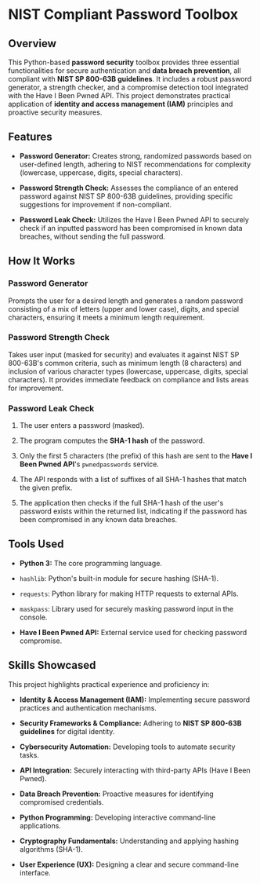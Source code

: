 # NIST Compliant Password Toolbox

## Overview

This Python-based **password security** toolbox provides three essential functionalities for secure authentication and **data breach prevention**, all compliant with **NIST SP 800-63B guidelines**. It includes a robust password generator, a strength checker, and a compromise detection tool integrated with the Have I Been Pwned API. This project demonstrates practical application of **identity and access management (IAM)** principles and proactive security measures.

## Features

* **Password Generator:** Creates strong, randomized passwords based on user-defined length, adhering to NIST recommendations for complexity (lowercase, uppercase, digits, special characters).

* **Password Strength Check:** Assesses the compliance of an entered password against NIST SP 800-63B guidelines, providing specific suggestions for improvement if non-compliant.

* **Password Leak Check:** Utilizes the Have I Been Pwned API to securely check if an inputted password has been compromised in known data breaches, without sending the full password.

## How It Works

### Password Generator

Prompts the user for a desired length and generates a random password consisting of a mix of letters (upper and lower case), digits, and special characters, ensuring it meets a minimum length requirement.

### Password Strength Check

Takes user input (masked for security) and evaluates it against NIST SP 800-63B's common criteria, such as minimum length (8 characters) and inclusion of various character types (lowercase, uppercase, digits, special characters). It provides immediate feedback on compliance and lists areas for improvement.

### Password Leak Check

1. The user enters a password (masked).

2. The program computes the **SHA-1 hash** of the password.

3. Only the first 5 characters (the prefix) of this hash are sent to the **Have I Been Pwned API**'s `pwnedpasswords` service.

4. The API responds with a list of suffixes of all SHA-1 hashes that match the given prefix.

5. The application then checks if the full SHA-1 hash of the user's password exists within the returned list, indicating if the password has been compromised in any known data breaches.

## Tools Used

* **Python 3:** The core programming language.

* `hashlib`: Python's built-in module for secure hashing (SHA-1).

* `requests`: Python library for making HTTP requests to external APIs.

* `maskpass`: Library used for securely masking password input in the console.

* **Have I Been Pwned API:** External service used for checking password compromise.

## Skills Showcased

This project highlights practical experience and proficiency in:

* **Identity & Access Management (IAM):** Implementing secure password practices and authentication mechanisms.

* **Security Frameworks & Compliance:** Adhering to **NIST SP 800-63B guidelines** for digital identity.

* **Cybersecurity Automation:** Developing tools to automate security tasks.

* **API Integration:** Securely interacting with third-party APIs (Have I Been Pwned).

* **Data Breach Prevention:** Proactive measures for identifying compromised credentials.

* **Python Programming:** Developing interactive command-line applications.

* **Cryptography Fundamentals:** Understanding and applying hashing algorithms (SHA-1).

* **User Experience (UX):** Designing a clear and secure command-line interface.
